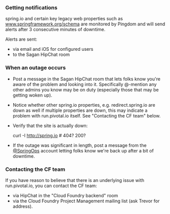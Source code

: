 ### Getting notifications

spring.io and certain key legacy web properties such as www.springframework.org/schema are monitored by Pingdom and will send alerts after 3 consecutive minutes of downtime.

Alerts are sent:

 - via email and iOS for configured users
 - to the Sagan HipChat room


### When an outage occurs

 - Post a message in the Sagan HipChat room that lets folks know you're aware of the problem and looking into it. Specifically @-mention any other admins you know may be on duty (especially those that may be getting woken up).
 - Notice whether other spring.io properties, e.g. redirect.spring.io are down as well
if multiple properties are down, this may indicate a problem with run.pivotal.io itself. See "Contacting the CF team" below.
 - Verify that the site is actually down:

    curl -I http://spring.io    # 404? 200?

 - If the outage was significant in length, post a message from the [@SpringOps](http://twitter.com/SpringOps) account letting folks know we're back up after a bit of downtime.


### Contacting the CF team

If you have reason to believe that there is an underlying issue with run.pivotal.io, you can contact the CF team:

 - via HipChat in the "Cloud Foundry backend" room
 - via the Cloud Foundry Project Management mailing list (ask Trevor for address).
